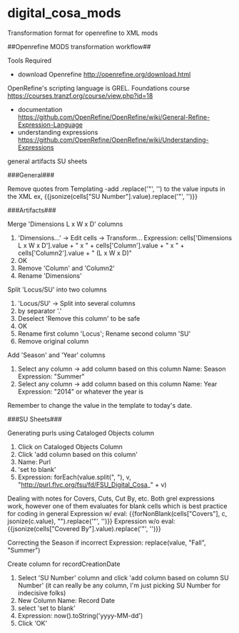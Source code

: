 # digital_cosa_mods
Transformation format for openrefine to XML mods



##Openrefine MODS transformation workflow##

Tools Required
- download Openrefine http://openrefine.org/download.html

OpenRefine's scripting language is GREL. Foundations course https://courses.tranzf.org/course/view.php?id=18
- documentation https://github.com/OpenRefine/OpenRefine/wiki/General-Refine-Expression-Language
- understanding expressions https://github.com/OpenRefine/OpenRefine/wiki/Understanding-Expressions


general
artifacts
SU sheets



###General###

Remove quotes from Templating
-add .replace('"', '') to the value inputs in the XML
ex, {{jsonize(cells["SU Number"].value).replace('"', '')}}



###Artifacts###

Merge 'Dimensions L x W x D' columns
1. 'Dimensions...' -> Edit cells -> Transform...
Expression: cells['Dimensions L x W x D'].value + " x " + cells['Column'].value + " x " + cells['Column2'].value + " (L x W x D)"
2. OK
3. Remove 'Column' and 'Column2'
4. Rename 'Dimensions'

Split 'Locus/SU' into two columns
1. 'Locus/SU' -> Split into several columns
2. by separator '.'
3. Deselect 'Remove this column' to be safe
3. OK
4. Rename first column 'Locus'; Rename second column 'SU'
5. Remove original column

Add 'Season' and 'Year' columns
1. Select any column -> add column based on this column
Name: Season
Expression: "Summer"
2. Select any column -> add column based on this column
Name: Year
Expression: "2014" or whatever the year is

Remember to change the <recordCreationDate> value in the template to today's date.

###SU Sheets###

Generating purls using Cataloged Objects column
1. Click on Cataloged Objects Column
2. Click 'add column based on this column'
3. Name: Purl
4. 'set to blank'
5. Expression: forEach(value.split(", "), v, "http://purl.flvc.org/fsu/fd/FSU_Digital_Cosa_" + v)

Dealing with notes for Covers, Cuts, Cut By, etc.
Both grel expressions work, however one of them evaluates for blank cells which is best practice for coding in general
Expression w/ eval: {{forNonBlank(cells["Covers"], c, jsonize(c.value), "").replace('"', '')}}
Expression w/o eval: {{jsonize(cells["Covered By"].value).replace('"', '')}}

Correcting the Season if incorrect
Expression: replace(value, "Fall", "Summer")

Create column for recordCreationDate
1. Select 'SU Number' column and click 'add column based on column SU Number' (it can really be any column, I'm just picking SU Number for indecisive folks)
2. New Column Name: Record Date
3. select 'set to blank'
4. Expression: now().toString('yyyy-MM-dd')
5. Click 'OK'
